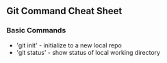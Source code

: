 ## Git Command Cheat Sheet

### Basic Commands

* 'git init' - initialize to a new local repo
* 'git status' - show status of local working directory
